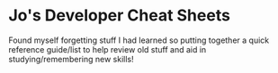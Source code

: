 # Jo's Developer Cheat Sheets

Found myself forgetting stuff I had learned so putting together a quick reference guide/list to help review old stuff and aid in studying/remembering new skills!
